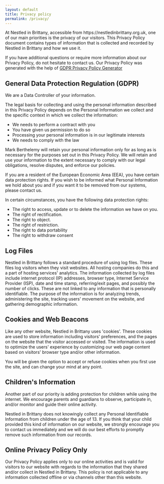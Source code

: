 ```yaml
---
layout: default
title: Privacy policy
permalink: /privacy/
---
```

<p>At Nestled in Brittany, accessible from https://nestledinbrittany.org.uk, one of our main priorities is the privacy of our visitors. This Privacy Policy document contains types of information that is collected and recorded by Nestled in Brittany and how we use it.</p>

<p>If you have additional questions or require more information about our Privacy Policy, do not hesitate to contact us. Our Privacy Policy was generated with the help of <a href="https://www.gdprprivacynotice.com/">GDPR Privacy Policy Generator</a></p>

<h2>General Data Protection Regulation (GDPR)</h2>
<p>We are a Data Controller of your information.</p>

<p>The legal basis for collecting and using the personal information described in this Privacy Policy depends on the Personal Information we collect and the specific context in which we collect the information:</p>
<ul>
    <li>We needs to perform a contract with you</li>
    <li>You have given us permission to do so</li>
    <li>Processing your personal information is in our legitimate interests</li>
    <li>We needs to comply with the law</li>
</ul>

<p>Mark Berthelemy will retain your personal information only for as long as is necessary for the purposes set out in this Privacy Policy. We will retain and use your information to the extent necessary to comply with our legal obligations, resolve disputes, and enforce our policies.</p>

<p>If you are a resident of the European Economic Area (EEA), you have certain data protection rights. If you wish to be informed what Personal Information we hold about you and if you want it to be removed from our systems, please contact us.</p>
<p>In certain circumstances, you have the following data protection rights:</p>
<ul>
    <li>The right to access, update or to delete the information we have on you.</li>
    <li>The right of rectification.</li>
    <li>The right to object.</li>
    <li>The right of restriction.</li>
    <li>The right to data portability</li>
    <li>The right to withdraw consent</li>
</ul>

<h2>Log Files</h2>

<p>Nestled in Brittany follows a standard procedure of using log files. These files log visitors when they visit websites. All hosting companies do this and a part of hosting services' analytics. The information collected by log files include internet protocol (IP) addresses, browser type, Internet Service Provider (ISP), date and time stamp, referring/exit pages, and possibly the number of clicks. These are not linked to any information that is personally identifiable. The purpose of the information is for analyzing trends, administering the site, tracking users' movement on the website, and gathering demographic information.</p>

<h2>Cookies and Web Beacons</h2>

<p>Like any other website, Nestled in Brittany uses 'cookies'. These cookies are used to store information including visitors' preferences, and the pages on the website that the visitor accessed or visited. The information is used to optimize the users' experience by customizing our web page content based on visitors' browser type and/or other information.</p>

<p>You will be given the option to accept or refuse cookies when you first use the site, and can change your mind at any point.</p>

<!-- PiwikiPro opt out form-->
<script>window['stg'] = window['stg'] || {};window['stg'].optedOutCheckboxText="You’re opted out. Uncheck to opt in.";window['stg'].optedInCheckboxText="Opt out of data collection and usage";window['stg'].isGlobal=false;window['stg'].instanceHostname="https://berthelemy.containers.piwik.pro";</script><div id="_stg_opt_out_iframe_content" style="display: none;"><p>Privacy on this site: We collect and process your data on this site to better understand how it is used. You can opt-in or opt-out at any time.</p><input id="_stg_optout_checkbox" onclick="window.parent.storeUserOptOutPreferences();" type="checkbox"><label id="_stg_optout_checkbox_label" for="_stg_optout_checkbox"></label></div><script src="https://berthelemy.containers.piwik.pro/privacy/script.v2.js">
</script>

<!--<h2>Privacy Policies</h2>

<P>You may consult this list to find the Privacy Policy for each of the advertising partners of Nestled in Brittany.</p>

<p>Third-party ad servers or ad networks uses technologies like cookies, JavaScript, or Web Beacons that are used in their respective advertisements and links that appear on Nestled in Brittany, which are sent directly to users' browser. They automatically receive your IP address when this occurs. These technologies are used to measure the effectiveness of their advertising campaigns and/or to personalize the advertising content that you see on websites that you visit.</p>

<p>Note that Nestled in Brittany has no access to or control over these cookies that are used by third-party advertisers.</p>

<h2>Third Party Privacy Policies</h2>

<p>Nestled in Brittany's Privacy Policy does not apply to other advertisers or websites. Thus, we are advising you to consult the respective Privacy Policies of these third-party ad servers for more detailed information. It may include their practices and instructions about how to opt-out of certain options. </p>

<p>You can choose to disable cookies through your individual browser options. To know more detailed information about cookie management with specific web browsers, it can be found at the browsers' respective websites.</p>-->

<h2>Children's Information</h2>

<p>Another part of our priority is adding protection for children while using the internet. We encourage parents and guardians to observe, participate in, and/or monitor and guide their online activity.</p>

<p>Nestled in Brittany does not knowingly collect any Personal Identifiable Information from children under the age of 13. If you think that your child provided this kind of information on our website, we strongly encourage you to contact us immediately and we will do our best efforts to promptly remove such information from our records.</p>

<h2>Online Privacy Policy Only</h2>

<p>Our Privacy Policy applies only to our online activities and is valid for visitors to our website with regards to the information that they shared and/or collect in Nestled in Brittany. This policy is not applicable to any information collected offline or via channels other than this website.</p>
